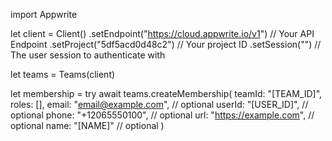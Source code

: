 import Appwrite

let client = Client()
    .setEndpoint("https://cloud.appwrite.io/v1") // Your API Endpoint
    .setProject("5df5acd0d48c2") // Your project ID
    .setSession("") // The user session to authenticate with

let teams = Teams(client)

let membership = try await teams.createMembership(
    teamId: "[TEAM_ID]",
    roles: [],
    email: "email@example.com", // optional
    userId: "[USER_ID]", // optional
    phone: "+12065550100", // optional
    url: "https://example.com", // optional
    name: "[NAME]" // optional
)

